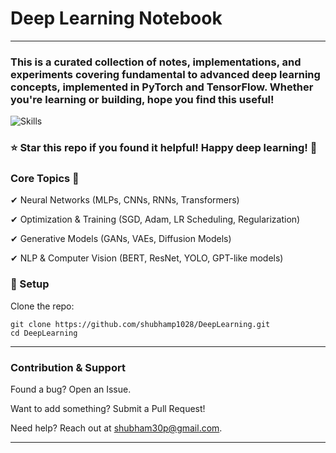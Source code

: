 # Deep Learning Notebook

---
### This is a curated collection of notes, implementations, and experiments covering fundamental to advanced deep learning concepts, implemented in PyTorch and TensorFlow. Whether you're learning or building, hope you find this useful!

![Skills](https://skillicons.dev/icons?i=python,tensorflow,pytorch)

### ⭐ Star this repo if you found it helpful! Happy deep learning! 🚀

### Core Topics 📜

✔ Neural Networks (MLPs, CNNs, RNNs, Transformers)

✔ Optimization & Training (SGD, Adam, LR Scheduling, Regularization)

✔ Generative Models (GANs, VAEs, Diffusion Models)

✔ NLP & Computer Vision (BERT, ResNet, YOLO, GPT-like models)


### 🔧 Setup
Clone the repo:

    git clone https://github.com/shubhamp1028/DeepLearning.git
    cd DeepLearning


---
### Contribution & Support
Found a bug? Open an Issue.

Want to add something? Submit a Pull Request!

Need help? Reach out at shubham30p@gmail.com.

---

